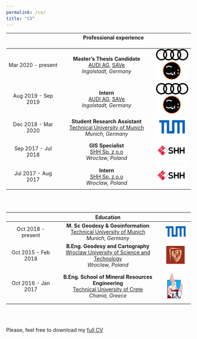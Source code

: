 ```yaml
---
permalink: /cv/
title: "CV"
---
```




|        |&nbsp; &nbsp; &nbsp; &nbsp; &nbsp; &nbsp; &nbsp; **Professional experience** &nbsp; &nbsp; &nbsp; &nbsp; &nbsp; &nbsp; &nbsp;|  |
| :-------------: |:-------------:| :-----:|
| Mar 2020 - present      | **Master’s Thesis Candidate** <br> [AUDI AG](https://www.audi.com/en/company.html), [SAVe](https://save-in.digital/) <br> *Ingolstadt, Germany* |          ![AUDI AG](/icons/audi_pic.png) <br> ![SAVe](/icons/save.png)<br> |
| Aug 2019 - Sep 2019      |**Intern** <br> [AUDI AG](https://www.audi.com/en/company.html), [SAVe](https://save-in.digital/) <br> *Ingolstadt, Germany*        |  ![AUDI AG](/icons/audi_pic.png) <br> ![SAVe](/icons/save.png)<br> |
| Dec 2018 - Mar 2020 | **Student Research Assistant** <br> [Technical University of Munich](https://www.tum.de/en/)<br> *Munich, Germany*       |    ![TUM](/icons/tum_logo.png) |
| Sep 2017 - Jul 2018 | **GIS Specialist** <br> [SHH Sp. z o.o](http://www.shh.pl/shh-english,1.dhtml)<br> *Wroclaw, Poland*       |    ![SHH](/icons/shh.png) |
| Jul 2017 - Aug 2017 | **Intern** <br> [SHH Sp. z o.o](http://www.shh.pl/shh-english,1.dhtml)<br> *Wroclaw, Poland*       |    ![SHH](/icons/shh.png) |



<br><br>

|         | **Education**           |   |
| :-------------: |:-------------:| :-----:|
| Oct 2018 - present | **M. Sc Geodesy & Geoinformation** <br> [Technical University of Munich](https://www.tum.de/en/)<br> *Munich, Germany*       |    ![TUM](/icons/tum_logo.png) |
| Oct 2015 - Feb 2018 | **B.Eng. Geodesy and Cartography** <br> [Wroclaw University of Science and Technology](https://pwr.edu.pl/en/)<br> *Wroclaw, Poland*       |    ![PWR](/icons/pwr.png) |
| Oct 2016 - Jan 2017 | **B.Eng. School of Mineral Resources Engineering** <br> [Technical University of Crete](https://www.tum.de/en/)<br> *Chania, Greece*       |    ![TUC](/icons/crete.png) |



<br><br>

Please, feel free to download my [full CV](/cv/CV.pdf)